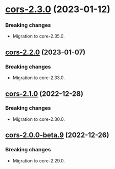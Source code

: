 <a name="cors-2.3.0"></a>
# [cors-2.3.0](https://github.com/ditsmod/ditsmod/releases/tag/cors-2.3.0) (2023-01-12)

### Breaking changes

- Migration to core-2.35.0.

<a name="cors-2.2.0"></a>
## [cors-2.2.0](https://github.com/ditsmod/ditsmod/releases/tag/cors-2.2.0) (2023-01-07)

### Breaking changes

- Migration to core-2.33.0.

<a name="cors-2.1.0"></a>
## [cors-2.1.0](https://github.com/ditsmod/ditsmod/releases/tag/cors-2.1.0) (2022-12-28)

### Breaking changes

- Migration to core-2.30.0.

<a name="cors-2.0.0-beta.9"></a>
## [cors-2.0.0-beta.9](https://github.com/ditsmod/ditsmod/releases/tag/cors-2.0.0-beta.9) (2022-12-26)

### Breaking changes

- Migration to core-2.29.0.
